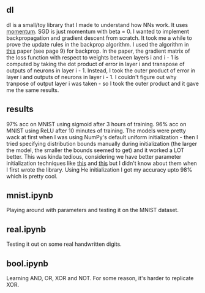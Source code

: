 ## dl

dl is a small/toy library that I made to understand how NNs work. It uses [momentum](https://distill.pub/2017/momentum/). SGD is just momentum with beta = 0. I wanted to implement backpropagation and gradient descent from scratch. It took me a while to prove the update rules in the backprop algorithm. I used the algorithm in [this](http://www.cs.utoronto.ca/~ilya/pubs/ilya_sutskever_phd_thesis.pdf) paper (see page 9) for backprop. In the paper, the gradient matrix of the loss function with respect to weights between layers i and i - 1 is computed by taking the dot product of error in layer i and transpose of outputs of neurons in layer i - 1. Instead, I took the outer product of error in layer i and outputs of neurons in layer i - 1. I couldn't figure out why tranpose of output layer i was taken - so I took the outer product and it gave me the same results.

## results
97% acc on MNIST using sigmoid after 3 hours of training. 96% acc on MNIST using ReLU after 10 minutes of training. The models were pretty wack at first when I was using NumPy's default uniform initialization - then I tried specifying distribution bounds manually during initialization (the larger the model, the smaller the bounds seemed to get) and it worked a LOT better. This was kinda tedious, considering we have better parameter initialization techniques like [this](https://www.deeplearning.ai/ai-notes/initialization/) and [this](https://mmuratarat.github.io/2019-02-25/xavier-glorot-he-weight-init) but I didn't know about them when I first wrote the library. Using He initialization I got my accuracy upto 98% which is pretty cool. 

## mnist.ipynb

Playing around with parameters and testing it on the MNIST dataset. 

## real.ipynb

Testing it out on some real handwritten digits.

## bool.ipynb

Learning AND, OR, XOR and NOT. For some reason, it's harder to replicate XOR. 
